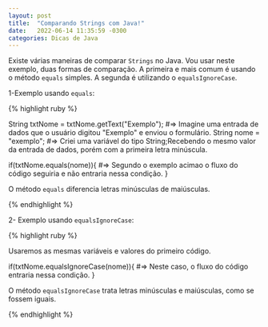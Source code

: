 ```yaml
---
layout: post
title:  "Comparando Strings com Java!"
date:   2022-06-14 11:35:59 -0300
categories: Dicas de Java
---
```

Existe várias maneiras de comparar `Strings` no Java. Vou usar neste exemplo, duas formas de comparação. A primeira e mais comum é usando o método `equals` simples. A segunda é utilizando o `equalsIgnoreCase`.


1-Exemplo usando `equals`:

{% highlight ruby %}

String txtNome = txtNome.getText("Exemplo"); #=> Imagine uma entrada de dados que o usuário digitou "Exemplo" e enviou o formulário.
String nome = "exemplo"; #=> Criei uma variável do tipo String;Recebendo o mesmo valor da entrada de dados, porém com a primeira letra minúscula.

if(txtNome.equals(nome)){
  #=> Segundo o exemplo acimao o fluxo do código seguiria e não entraria nessa condição.
}

O método `equals` diferencia letras minúsculas de maiúsculas.

{% endhighlight %}

2- Exemplo usando `equalsIgnoreCase`:

{% highlight ruby %}

Usaremos as mesmas variáveis e valores do primeiro código.

if(txtNome.equalsIgnoreCase(nome)){
  #=> Neste caso, o fluxo do código entraria nessa condição.
}

O método `equalsIgnoreCase` trata letras minúsculas e maiúsculas, como se fossem iguais.

{% endhighlight %}

[Meu github]:   https://github.com/LucasCosta0011
